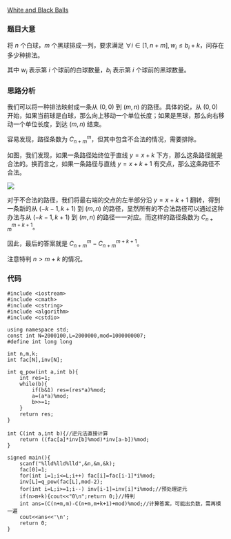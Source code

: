 [White and Black Balls](https://www.luogu.com.cn/problem/AT_abc205_e)

### 题目大意

将 $n$ 个白球，$m$ 个黑球排成一列，要求满足 $\forall i\in[1,n+m],w_i\le b_i+k$，问存在多少种排法。

其中 $w_i$ 表示第 $i$ 个球前的白球数量，$b_i$ 表示第 $i$ 个球前的黑球数量。

### 思路分析

我们可以将一种排法映射成一条从 $(0,0)$ 到 $(m,n)$ 的路径。具体的说，从 $(0,0)$ 开始，如果当前球是白球，那么向上移动一个单位长度；如果是黑球，那么向右移动一个单位长度，到达 $(m,n)$ 结束。

容易发现，路径条数为 $C_{n+m}^m$，但其中包含不合法的情况，需要排除。

如图，我们发现，如果一条路径始终位于直线 $y=x+k$ 下方，那么这条路径就是合法的。换而言之，如果一条路径与直线 $y=x+k+1$ 有交点，那么这条路径不合法。

![](https://i.imgloc.com/2023/05/30/VtTYHN.png)

对于不合法的路径，我们将最右端的交点的左半部分沿 $y=x+k+1$ 翻转，得到一条新的从 $(-k-1,k+1)$ 到 $(m,n)$ 的路径，显然所有的不合法路径可以通过这种办法与从 $(-k-1,k+1)$ 到 $(m,n)$ 的路径一一对应。而这样的路径条数为 $C_{n+m}^{m+k+1}$。

因此，最后的答案就是 $C_{n+m}^m-C_{n+m}^{m+k+1}$。

注意特判 $n>m+k$ 的情况。

### 代码

```
#include <iostream>
#include <cmath>
#include <cstring>
#include <algorithm>
#include <cstdio>

using namespace std;
const int N=2000100,L=2000000,mod=1000000007;
#define int long long

int n,m,k;
int fac[N],inv[N];

int q_pow(int a,int b){
    int res=1;
    while(b){
        if(b&1) res=(res*a)%mod;
        a=(a*a)%mod;
        b>>=1;
    }
    return res;
}

int C(int a,int b){//逆元法直接计算
    return ((fac[a]*inv[b]%mod)*inv[a-b])%mod;
}

signed main(){
    scanf("%lld%lld%lld",&n,&m,&k);
    fac[0]=1;
    for(int i=1;i<=L;i++) fac[i]=fac[i-1]*i%mod;
    inv[L]=q_pow(fac[L],mod-2);
    for(int i=L;i>=1;i--) inv[i-1]=inv[i]*i%mod;//预处理逆元
    if(n>m+k){cout<<"0\n";return 0;}//特判
    int ans=(C(n+m,m)-C(n+m,m+k+1)+mod)%mod;//计算答案，可能出负数，需再模一遍
    cout<<ans<<'\n';
    return 0;
}
```